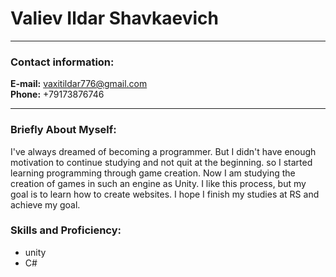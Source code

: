 # Valiev Ildar Shavkaevich
---

### Contact information:

**E-mail:** vaxitildar776@gmail.com<br>
**Phone:** +79173876746<br>

---

### Briefly About Myself:

I've always dreamed of becoming a programmer. 
But I didn't have enough motivation to continue studying and not quit at the beginning. 
 so I started learning programming through game creation.
 Now I am studying the creation of games in such an engine as Unity.
 I like this process, but my goal is to learn how to create websites.
 I hope I finish my studies at RS and achieve my goal.

### Skills and Proficiency:

- unity
- C#